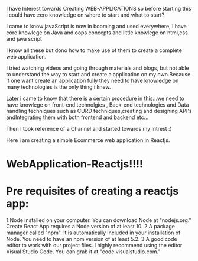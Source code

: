 I have Interest towards Creating WEB-APPLICATIONS so before starting this i could have zero knowledge on where to start and what to start?

I came to know javaScript is now in booming and used everywhere, I have core knowlege on Java and oops concepts and little knowlege on html,css and java script

I know all these but dono how to make use of them to create a complete web application.

I tried watching videos and going through materials and blogs, but not able to understand the way to start and create a application on my own.Because if one want create an application fully they need to have knowledge on many technologies is the only thing i knew.

Later i came to know that there is a certain procedure in this...we need to have knowlege on front-end technolgies , Back-end technologies and Data handling techniques such as CURD techniques,creating and designing API's andIntegrating them with both frontend and backend etc...

Then I took reference of a Channel and started towards my Intrest :)

Here i am creating a simple Ecommerce web application in Reactjs.

# WebApplication-Reactjs!!!!

# Pre requisites of creating a reactjs app:

1.Node installed on your computer. You can download Node at "nodejs.org." Create React App requires a Node version of at least 10.
2.A package manager called "npm". It is automatically included in your installation of Node. You need to have an npm version of at least 5.2.
3.A good code editor to work with our project files. I highly recommend using the editor Visual Studio Code. You can grab it at "code.visualstudio.com."




